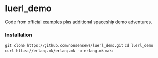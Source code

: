# luerl_demo
Code from official [examples](https://github.com/rvirding/luerl/tree/develop/examples) plus additional spaceship demo adventures.

### Installation
`git clone https://github.com/nonsensews/luerl_demo.git`
`cd luerl_demo`
`curl https://erlang.mk/erlang.mk -o erlang.mk`
`make`
